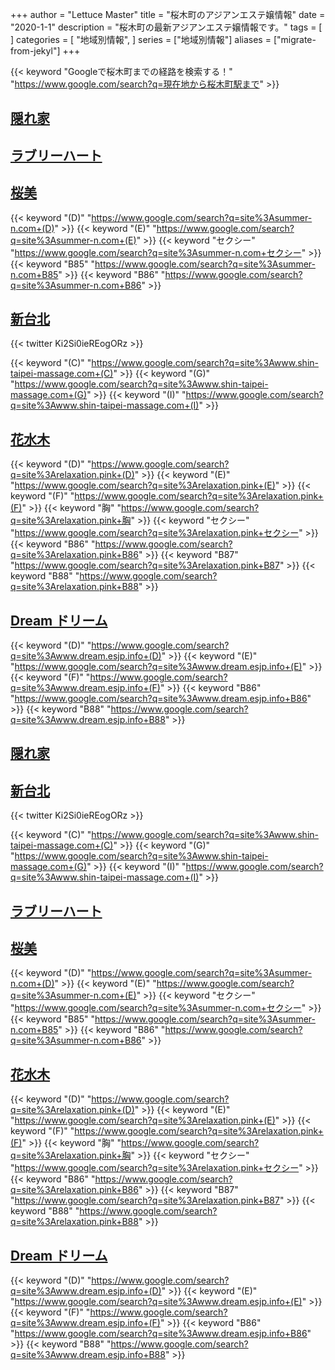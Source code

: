 +++
author = "Lettuce Master"
title = "桜木町のアジアンエステ嬢情報"
date = "2020-1-1"
description = "桜木町の最新アジアンエステ嬢情報です。"
tags = [
]
categories = [
    "地域別情報",
]
series = ["地域別情報"]
aliases = ["migrate-from-jekyl"]
+++

{{< keyword "Googleで桜木町までの経路を検索する！" "https://www.google.com/search?q=現在地から桜木町駅まで" >}}

## [隠れ家](https://jasmine-mizonokuti.xyz/)


## [ラブリーハート](http://biraku.este88.com/)


## [桜美](http://summer-n.com/rrr/)
{{< keyword "(D)" "https://www.google.com/search?q=site%3Asummer-n.com+(D)" >}} {{< keyword "(E)" "https://www.google.com/search?q=site%3Asummer-n.com+(E)" >}} {{< keyword "セクシー" "https://www.google.com/search?q=site%3Asummer-n.com+セクシー" >}} {{< keyword "B85" "https://www.google.com/search?q=site%3Asummer-n.com+B85" >}} {{< keyword "B86" "https://www.google.com/search?q=site%3Asummer-n.com+B86" >}} 

## [新台北](https://www.shin-taipei-massage.com/)


{{< twitter Ki2Si0ieREogORz >}}

{{< keyword "(C)" "https://www.google.com/search?q=site%3Awww.shin-taipei-massage.com+(C)" >}} {{< keyword "(G)" "https://www.google.com/search?q=site%3Awww.shin-taipei-massage.com+(G)" >}} {{< keyword "(I)" "https://www.google.com/search?q=site%3Awww.shin-taipei-massage.com+(I)" >}} 

## [花水木](http://relaxation.pink/)
{{< keyword "(D)" "https://www.google.com/search?q=site%3Arelaxation.pink+(D)" >}} {{< keyword "(E)" "https://www.google.com/search?q=site%3Arelaxation.pink+(E)" >}} {{< keyword "(F)" "https://www.google.com/search?q=site%3Arelaxation.pink+(F)" >}} {{< keyword "胸" "https://www.google.com/search?q=site%3Arelaxation.pink+胸" >}} {{< keyword "セクシー" "https://www.google.com/search?q=site%3Arelaxation.pink+セクシー" >}} {{< keyword "B86" "https://www.google.com/search?q=site%3Arelaxation.pink+B86" >}} {{< keyword "B87" "https://www.google.com/search?q=site%3Arelaxation.pink+B87" >}} {{< keyword "B88" "https://www.google.com/search?q=site%3Arelaxation.pink+B88" >}} 

## [Dream ドリーム](http://www.dream.esjp.info/)
{{< keyword "(D)" "https://www.google.com/search?q=site%3Awww.dream.esjp.info+(D)" >}} {{< keyword "(E)" "https://www.google.com/search?q=site%3Awww.dream.esjp.info+(E)" >}} {{< keyword "(F)" "https://www.google.com/search?q=site%3Awww.dream.esjp.info+(F)" >}} {{< keyword "B86" "https://www.google.com/search?q=site%3Awww.dream.esjp.info+B86" >}} {{< keyword "B88" "https://www.google.com/search?q=site%3Awww.dream.esjp.info+B88" >}} 

## [隠れ家](https://jasmine-mizonokuti.xyz/)


## [新台北](https://www.shin-taipei-massage.com/)


{{< twitter Ki2Si0ieREogORz >}}

{{< keyword "(C)" "https://www.google.com/search?q=site%3Awww.shin-taipei-massage.com+(C)" >}} {{< keyword "(G)" "https://www.google.com/search?q=site%3Awww.shin-taipei-massage.com+(G)" >}} {{< keyword "(I)" "https://www.google.com/search?q=site%3Awww.shin-taipei-massage.com+(I)" >}} 

## [ラブリーハート](http://biraku.este88.com/)


## [桜美](http://summer-n.com/rrr/)
{{< keyword "(D)" "https://www.google.com/search?q=site%3Asummer-n.com+(D)" >}} {{< keyword "(E)" "https://www.google.com/search?q=site%3Asummer-n.com+(E)" >}} {{< keyword "セクシー" "https://www.google.com/search?q=site%3Asummer-n.com+セクシー" >}} {{< keyword "B85" "https://www.google.com/search?q=site%3Asummer-n.com+B85" >}} {{< keyword "B86" "https://www.google.com/search?q=site%3Asummer-n.com+B86" >}} 

## [花水木](http://relaxation.pink/)
{{< keyword "(D)" "https://www.google.com/search?q=site%3Arelaxation.pink+(D)" >}} {{< keyword "(E)" "https://www.google.com/search?q=site%3Arelaxation.pink+(E)" >}} {{< keyword "(F)" "https://www.google.com/search?q=site%3Arelaxation.pink+(F)" >}} {{< keyword "胸" "https://www.google.com/search?q=site%3Arelaxation.pink+胸" >}} {{< keyword "セクシー" "https://www.google.com/search?q=site%3Arelaxation.pink+セクシー" >}} {{< keyword "B86" "https://www.google.com/search?q=site%3Arelaxation.pink+B86" >}} {{< keyword "B87" "https://www.google.com/search?q=site%3Arelaxation.pink+B87" >}} {{< keyword "B88" "https://www.google.com/search?q=site%3Arelaxation.pink+B88" >}} 

## [Dream ドリーム](http://www.dream.esjp.info/)
{{< keyword "(D)" "https://www.google.com/search?q=site%3Awww.dream.esjp.info+(D)" >}} {{< keyword "(E)" "https://www.google.com/search?q=site%3Awww.dream.esjp.info+(E)" >}} {{< keyword "(F)" "https://www.google.com/search?q=site%3Awww.dream.esjp.info+(F)" >}} {{< keyword "B86" "https://www.google.com/search?q=site%3Awww.dream.esjp.info+B86" >}} {{< keyword "B88" "https://www.google.com/search?q=site%3Awww.dream.esjp.info+B88" >}} 

